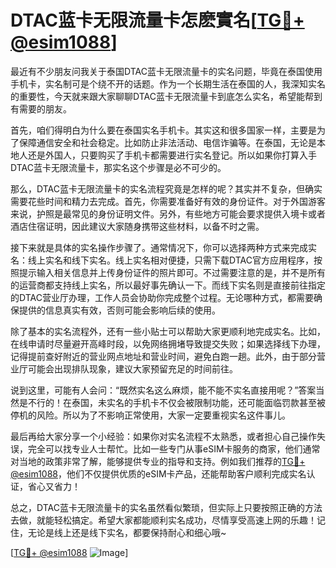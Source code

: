 # DTAC蓝卡无限流量卡怎麽實名[[TG💪+ @esim1088](https://t.me/s/esim1088)]

最近有不少朋友问我关于泰国DTAC蓝卡无限流量卡的实名问题，毕竟在泰国使用手机卡，实名制可是个绕不开的话题。作为一个长期生活在泰国的人，我深知实名的重要性，今天就来跟大家聊聊DTAC蓝卡无限流量卡到底怎么实名，希望能帮到有需要的朋友。

首先，咱们得明白为什么要在泰国实名手机卡。其实这和很多国家一样，主要是为了保障通信安全和社会稳定。比如防止非法活动、电信诈骗等。在泰国，无论是本地人还是外国人，只要购买了手机卡都需要进行实名登记。所以如果你打算入手DTAC蓝卡无限流量卡，那实名这个步骤是必不可少的。

那么，DTAC蓝卡无限流量卡的实名流程究竟是怎样的呢？其实并不复杂，但确实需要花些时间和精力去完成。首先，你需要准备好有效的身份证件。对于外国游客来说，护照是最常见的身份证明文件。另外，有些地方可能会要求提供入境卡或者酒店住宿证明，因此建议大家随身携带这些材料，以备不时之需。

接下来就是具体的实名操作步骤了。通常情况下，你可以选择两种方式来完成实名：线上实名和线下实名。线上实名相对便捷，只需下载DTAC官方应用程序，按照提示输入相关信息并上传身份证件的照片即可。不过需要注意的是，并不是所有的运营商都支持线上实名，所以最好事先确认一下。而线下实名则是直接前往指定的DTAC营业厅办理，工作人员会协助你完成整个过程。无论哪种方式，都需要确保提供的信息真实有效，否则可能会影响后续的使用。

除了基本的实名流程外，还有一些小贴士可以帮助大家更顺利地完成实名。比如，在线申请时尽量避开高峰时段，以免网络拥堵导致提交失败；如果选择线下办理，记得提前查好附近的营业网点地址和营业时间，避免白跑一趟。此外，由于部分营业厅可能会出现排队现象，建议大家预留充足的时间前往。

说到这里，可能有人会问：“既然实名这么麻烦，能不能不实名直接用呢？”答案当然是不行的！在泰国，未实名的手机卡不仅会被限制功能，还可能面临罚款甚至被停机的风险。所以为了不影响正常使用，大家一定要重视实名这件事儿。

最后再给大家分享一个小经验：如果你对实名流程不太熟悉，或者担心自己操作失误，完全可以找专业人士帮忙。比如一些专门从事eSIM卡服务的商家，他们通常对当地的政策非常了解，能够提供专业的指导和支持。例如我们推荐的[TG💪+ @esim1088](https://t.me/s/esim1088)，他们不仅提供优质的eSIM卡产品，还能帮助客户顺利完成实名认证，省心又省力！

总之，DTAC蓝卡无限流量卡的实名虽然看似繁琐，但实际上只要按照正确的方法去做，就能轻松搞定。希望大家都能顺利实名成功，尽情享受高速上网的乐趣！记住，无论是线上还是线下实名，都要保持耐心和细心哦~

[[TG💪+ @esim1088](https://t.me/s/esim1088) ![Image](https://i.postimg.cc/4NQfJmqS/Snipaste-2025-05-13-00-14-12.png)]